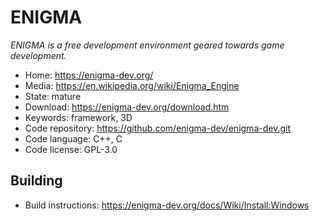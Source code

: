 # ENIGMA

_ENIGMA is a free development environment geared towards game development._

- Home: https://enigma-dev.org/
- Media: https://en.wikipedia.org/wiki/Enigma_Engine
- State: mature
- Download: https://enigma-dev.org/download.htm
- Keywords: framework, 3D
- Code repository: https://github.com/enigma-dev/enigma-dev.git
- Code language: C++, C
- Code license: GPL-3.0

## Building

- Build instructions:  https://enigma-dev.org/docs/Wiki/Install:Windows

